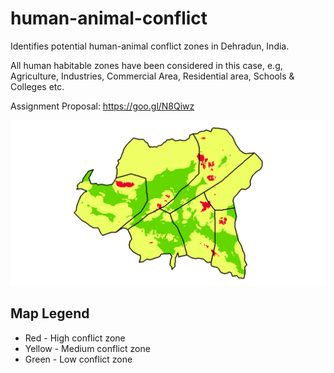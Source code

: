 # human-animal-conflict
Identifies potential human-animal conflict zones in Dehradun, India. 

All human habitable zones have been considered in this case, e.g, Agriculture, Industries, Commercial Area, Residential area, Schools & Colleges etc.

Assignment Proposal: https://goo.gl/N8Qiwz

![Alt text](/Dehradun_Map_New.png?raw=true "Human_Animal_Conflict_Zones")

## Map Legend
* Red - High conflict zone
* Yellow - Medium conflict zone
* Green - Low conflict zone
